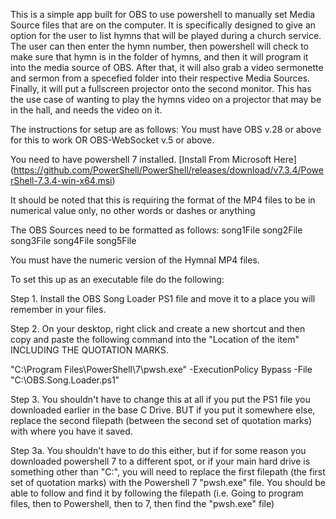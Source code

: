 This is a simple app built for OBS to use powershell to manually
set Media Source files that are on the computer. It is 
specifically designed to give an option for the user to list hymns
that will be played during a church service. The user can then 
enter the hymn number, then powershell will check to make sure that 
hymn is in the folder of hymns, and then it will program it into the 
media source of OBS. After that, it will also grab a video sermonette 
and sermon from a specefied folder into their respective Media Sources.
Finally, it will put a fullscreen projector onto the second monitor.
This has the use case of wanting to play the hymns video on a 
projector that may be in the hall, and needs the video on it.


The instructions for setup are as follows:
You must have OBS v.28 or above for this to work OR OBS-WebSocket v.5 
or above.

You need to have powershell 7 installed. [Install From Microsoft Here] (https://github.com/PowerShell/PowerShell/releases/download/v7.3.4/PowerShell-7.3.4-win-x64.msi)

It should be noted that this is requiring the format of the MP4 files 
to be in numerical value only, no other words or dashes or anything

The OBS Sources need to be formatted as follows:
song1File
song2File
song3File
song4File
song5File

You must have the numeric version of the Hymnal MP4 files.

To set this up as an executable file do the following:

Step 1. Install the OBS Song Loader PS1 file and move it to a place 
you will remember in your files.

Step 2. On your desktop, right click and create a new shortcut and 
then copy and paste the following command into the 
"Location of the item" INCLUDING THE QUOTATION MARKS.

"C:\Program Files\PowerShell\7\pwsh.exe" -ExecutionPolicy Bypass -File "C:\OBS.Song.Loader.ps1"

Step 3. You shouldn't have to change this at all if you put the
PS1 file you downloaded earlier in the base C Drive. BUT if 
you put it somewhere else, replace the second filepath 
(between the second set of quotation marks) with where you have 
it saved.

Step 3a. You shouldn't have to do this either, but if for some 
reason you downloaded powershell 7 to a different spot, or if 
your main hard drive is something other than "C:", you will 
need to replace the first filepath (the first set of quotation 
marks) with the Powershell 7 "pwsh.exe" file. You should be 
able to follow and find it by following the filepath (i.e. 
Going to program files, then to Powershell, then to 7, then 
find the "pwsh.exe" file)
